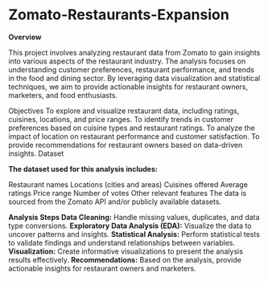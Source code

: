 # Zomato-Restaurants-Expansion

**Overview**

This project involves analyzing restaurant data from Zomato to gain insights into various aspects of the restaurant industry. The analysis focuses on understanding customer preferences, restaurant performance, and trends in the food and dining sector. By leveraging data visualization and statistical techniques, we aim to provide actionable insights for restaurant owners, marketers, and food enthusiasts.

Objectives To explore and visualize restaurant data, including ratings, cuisines, locations, and price ranges. To identify trends in customer preferences based on cuisine types and restaurant ratings. To analyze the impact of location on restaurant performance and customer satisfaction. To provide recommendations for restaurant owners based on data-driven insights. Dataset

**The dataset used for this analysis includes:**

Restaurant names Locations (cities and areas) Cuisines offered Average ratings Price range Number of votes Other relevant features The data is sourced from the Zomato API and/or publicly available datasets.

**Analysis Steps Data Cleaning:** Handle missing values, duplicates, and data type conversions. 
**Exploratory Data Analysis (EDA):** Visualize the data to uncover patterns and insights. 
**Statistical Analysis:** Perform statistical tests to validate findings and understand relationships between variables. 
**Visualization:** Create informative visualizations to present the analysis results effectively. 
**Recommendations:** Based on the analysis, provide actionable insights for restaurant owners and marketers.
